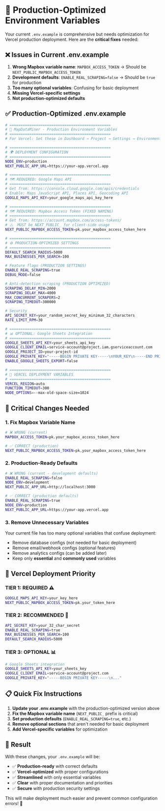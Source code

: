 # 🚀 Production-Optimized Environment Variables

Your current `.env.example` is comprehensive but needs optimization for Vercel production deployment. Here are the **critical fixes** needed:

## ❌ **Issues in Current .env.example**

1. **Wrong Mapbox variable name**: `MAPBOX_ACCESS_TOKEN` → Should be `NEXT_PUBLIC_MAPBOX_ACCESS_TOKEN`
2. **Development defaults**: `ENABLE_REAL_SCRAPING=false` → Should be `true` for production
3. **Too many optional variables**: Confusing for basic deployment
4. **Missing Vercel-specific settings**
5. **Not production-optimized defaults**

## ✅ **Production-Optimized .env.example**

```bash
# ==============================================
# 🚀 MapDataMiner - Production Environment Variables
# ==============================================
# For Vercel: Set these in Dashboard → Project → Settings → Environment Variables

# ==============================================
# 🌍 DEPLOYMENT CONFIGURATION
# ==============================================
NODE_ENV=production
NEXT_PUBLIC_APP_URL=https://your-app.vercel.app

# ==============================================
# 🗺️ REQUIRED: Google Maps API
# ==============================================
# Get from: https://console.cloud.google.com/apis/credentials
# Enable: Maps JavaScript API, Places API, Geocoding API
GOOGLE_MAPS_API_KEY=your_google_maps_api_key_here

# ==============================================
# 🗺️ REQUIRED: Mapbox Access Token (FIXED NAMING)
# ==============================================
# Get from: https://account.mapbox.com/access-tokens/
# ⚠️  MUST be NEXT_PUBLIC_ for client-side usage
NEXT_PUBLIC_MAPBOX_ACCESS_TOKEN=pk.your_mapbox_access_token_here

# ==============================================
# ⚙️ PRODUCTION-OPTIMIZED SETTINGS
# ==============================================
DEFAULT_SEARCH_RADIUS=5000
MAX_BUSINESSES_PER_SEARCH=100

# Feature flags (PRODUCTION SETTINGS)
ENABLE_REAL_SCRAPING=true
DEBUG_MODE=false

# Anti-detection scraping (PRODUCTION OPTIMIZED)
SCRAPING_DELAY_MIN=2000
SCRAPING_DELAY_MAX=4000
MAX_CONCURRENT_SCRAPERS=2
SCRAPING_TIMEOUT=300000

# Security
API_SECRET_KEY=your_random_secret_key_minimum_32_characters
RATE_LIMIT_RPM=30

# ==============================================
# 📊 OPTIONAL: Google Sheets Integration
# ==============================================
GOOGLE_SHEETS_API_KEY=your_sheets_api_key
GOOGLE_CLIENT_EMAIL=service-account@project.iam.gserviceaccount.com
GOOGLE_PROJECT_ID=your-project-id
GOOGLE_PRIVATE_KEY="-----BEGIN PRIVATE KEY-----\nYOUR_KEY\n-----END PRIVATE KEY-----"
ENABLE_GOOGLE_SHEETS_EXPORT=false

# ==============================================
# 🔧 VERCEL DEPLOYMENT VARIABLES
# ==============================================
VERCEL_REGION=auto
FUNCTION_TIMEOUT=300
NODE_OPTIONS=--max-old-space-size=1024
```

## 🔧 **Critical Changes Needed**

### 1. **Fix Mapbox Variable Name**
```bash
# ❌ WRONG (current)
MAPBOX_ACCESS_TOKEN=pk.your_mapbox_access_token_here

# ✅ CORRECT (production)
NEXT_PUBLIC_MAPBOX_ACCESS_TOKEN=pk.your_mapbox_access_token_here
```

### 2. **Production-Ready Defaults**
```bash
# ❌ WRONG (current - development defaults)
ENABLE_REAL_SCRAPING=false
NODE_ENV=development
NEXT_PUBLIC_APP_URL=http://localhost:3000

# ✅ CORRECT (production defaults)
ENABLE_REAL_SCRAPING=true
NODE_ENV=production
NEXT_PUBLIC_APP_URL=https://your-app.vercel.app
```

### 3. **Remove Unnecessary Variables**
Your current file has too many optional variables that confuse deployment:
- Remove database configs (not needed for basic deployment)
- Remove email/webhook configs (optional features)
- Remove analytics configs (can be added later)
- Keep only **essential** and **commonly used** variables

## 🚀 **Vercel Deployment Priority**

### **TIER 1: REQUIRED** ⚠️
```bash
GOOGLE_MAPS_API_KEY=your_key_here
NEXT_PUBLIC_MAPBOX_ACCESS_TOKEN=pk.your_token_here
```

### **TIER 2: RECOMMENDED** 🔧
```bash
API_SECRET_KEY=your_32_char_secret
ENABLE_REAL_SCRAPING=true
MAX_BUSINESSES_PER_SEARCH=100
DEFAULT_SEARCH_RADIUS=5000
```

### **TIER 3: OPTIONAL** 📊
```bash
# Google Sheets integration
GOOGLE_SHEETS_API_KEY=your_sheets_key
GOOGLE_CLIENT_EMAIL=service-account@project.com
GOOGLE_PRIVATE_KEY="-----BEGIN PRIVATE KEY-----\n..."
```

## 📋 **Quick Fix Instructions**

1. **Update your .env.example** with the production-optimized version above
2. **Fix the Mapbox variable name** (`NEXT_PUBLIC_` prefix is critical)
3. **Set production defaults** (`ENABLE_REAL_SCRAPING=true`, etc.)
4. **Remove optional sections** that aren't needed for basic deployment
5. **Add Vercel-specific variables** for optimization

## 🎯 **Result**

With these changes, your `.env.example` will be:
- ✅ **Production-ready** with correct defaults
- ✅ **Vercel-optimized** with proper configurations
- ✅ **Streamlined** with only essential variables
- ✅ **Clear** with proper documentation and priorities
- ✅ **Secure** with production security settings

This will make deployment much easier and prevent common configuration errors! 🚀 